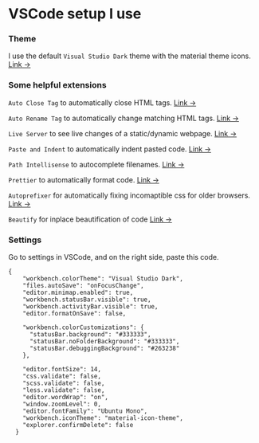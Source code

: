 # VSCode setup I use

### Theme

I use the default `Visual Studio Dark` theme with the material theme icons. [Link &rarr;](https://marketplace.visualstudio.com/items?itemName=Equinusocio.vsc-material-theme)

### Some helpful extensions

`Auto Close Tag` to automatically close HTML tags. [Link &rarr;](https://marketplace.visualstudio.com/items?itemName=formulahendry.auto-close-tag)

`Auto Rename Tag` to automatically change matching HTML tags. [Link &rarr;](https://marketplace.visualstudio.com/items?itemName=formulahendry.auto-rename-tag)

`Live Server` to see live changes of a static/dynamic webpage. [Link &rarr;](https://marketplace.visualstudio.com/items?itemName=ritwickdey.LiveServer)

`Paste and Indent` to automatically indent pasted code. [Link &rarr;](https://marketplace.visualstudio.com/items?itemName=Rubymaniac.vscode-paste-and-indent)

`Path Intellisense` to autocomplete filenames. [Link &rarr;](https://marketplace.visualstudio.com/items?itemName=christian-kohler.path-intellisense)

`Prettier` to automatically format code. [Link &rarr;](https://marketplace.visualstudio.com/items?itemName=esbenp.prettier-vscode)

`Autoprefixer` for automatically fixing incomaptible css for older browsers. [Link &rarr;](https://marketplace.visualstudio.com/items?itemName=mrmlnc.vscode-autoprefixer)

`Beautify` for inplace beautification of code [Link &rarr;](https://marketplace.visualstudio.com/items?itemName=HookyQR.beautify)

### Settings

Go to settings in VSCode, and on the right side, paste this code.

```
{
    "workbench.colorTheme": "Visual Studio Dark",
    "files.autoSave": "onFocusChange",
    "editor.minimap.enabled": true,
    "workbench.statusBar.visible": true,
    "workbench.activityBar.visible": true,
    "editor.formatOnSave": false,
  
    "workbench.colorCustomizations": {
      "statusBar.background": "#333333",
      "statusBar.noFolderBackground": "#333333",
      "statusBar.debuggingBackground": "#263238"
    },
    
    "editor.fontSize": 14,
    "css.validate": false,
    "scss.validate": false,
    "less.validate": false,
    "editor.wordWrap": "on",
    "window.zoomLevel": 0,
    "editor.fontFamily": "Ubuntu Mono",
    "workbench.iconTheme": "material-icon-theme",
    "explorer.confirmDelete": false
  }
```
